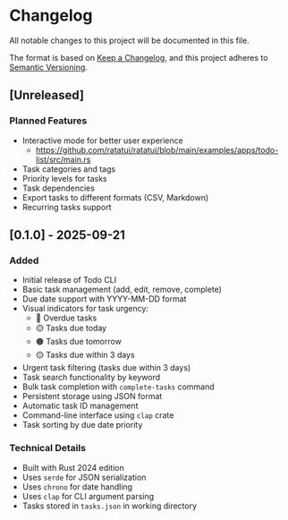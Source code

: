 # Changelog

All notable changes to this project will be documented in this file.

The format is based on [Keep a Changelog](https://keepachangelog.com/en/1.0.0/),
and this project adheres to [Semantic Versioning](https://semver.org/spec/v2.0.0.html).

## [Unreleased]

### Planned Features

- Interactive mode for better user experience
  - https://github.com/ratatui/ratatui/blob/main/examples/apps/todo-list/src/main.rs
- Task categories and tags
- Priority levels for tasks
- Task dependencies
- Export tasks to different formats (CSV, Markdown)
- Recurring tasks support

## [0.1.0] - 2025-09-21

### Added

- Initial release of Todo CLI
- Basic task management (add, edit, remove, complete)
- Due date support with YYYY-MM-DD format
- Visual indicators for task urgency:
  - 🔴 Overdue tasks
  - 🟡 Tasks due today
  - 🟠 Tasks due tomorrow
  - 🟡 Tasks due within 3 days
- Urgent task filtering (tasks due within 3 days)
- Task search functionality by keyword
- Bulk task completion with `complete-tasks` command
- Persistent storage using JSON format
- Automatic task ID management
- Command-line interface using `clap` crate
- Task sorting by due date priority

### Technical Details

- Built with Rust 2024 edition
- Uses `serde` for JSON serialization
- Uses `chrono` for date handling
- Uses `clap` for CLI argument parsing
- Tasks stored in `tasks.json` in working directory
